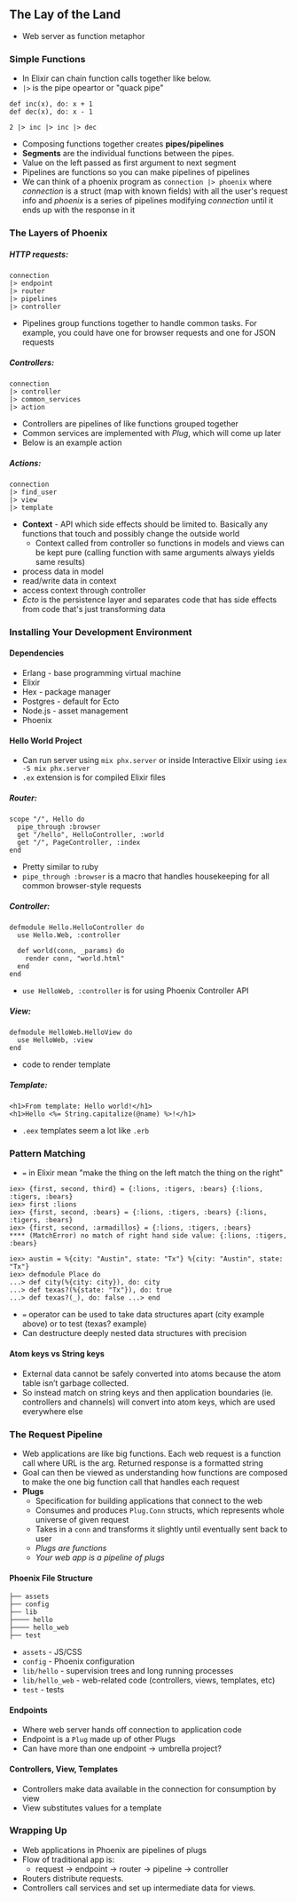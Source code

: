## The Lay of the Land
- Web server as function metaphor
### Simple Functions
- In Elixir can chain function calls together like below. 
- `|>` is the pipe opeartor or "quack pipe"
```
def inc(x), do: x + 1
def dec(x), do: x - 1

2 |> inc |> inc |> dec
```
- Composing functions together creates  **pipes/pipelines**
- **Segments** are the individual functions between the pipes. 
- Value on the left passed as first argument to next segment
- Pipelines are functions so you can make pipelines of pipelines
- We can think of a phoenix program as `connection |> phoenix` where *connection* is a struct (map with known fields) with all the user's request info and *phoenix* is a series of pipelines modifying *connection* until it ends up with the response in it 

### The Layers of Phoenix

##### HTTP requests:
```
connection
|> endpoint
|> router
|> pipelines
|> controller
```
- Pipelines group functions together to handle common tasks. For example, you could have one for browser requests and one for JSON requests

##### Controllers:
```
connection
|> controller
|> common_services
|> action
```
- Controllers are pipelines of like functions grouped together
- Common services are implemented with *Plug*, which will come up later
- Below is an example action

##### Actions:
```
connection
|> find_user
|> view
|> template
```
- **Context** - API which side effects should be limited to. Basically any functions that touch and possibly change the outside world
  - Context called from controller so functions in models and views can be kept pure (calling function with same arguments always yields same results)
- process data in model
- read/write data in context
- access context through controller
- *Ecto* is the persistence layer and separates code that has side effects from code that's just transforming data

### Installing Your Development Environment
#### Dependencies
- Erlang - base programming virtual machine
- Elixir
- Hex - package manager
- Postgres - default for Ecto
- Node.js - asset management
- Phoenix

#### Hello World Project
- Can run server using `mix phx.server` or inside Interactive Elixir using `iex -S mix phx.server`
- `.ex` extension is for compiled Elixir files
##### Router:
```
scope "/", Hello do
  pipe_through :browser
  get "/hello", HelloController, :world
  get "/", PageController, :index
end
```
- Pretty similar to ruby
- `pipe_through :browser` is a macro that handles housekeeping for all common browser-style requests

##### Controller:
```
defmodule Hello.HelloController do
  use Hello.Web, :controller

  def world(conn, _params) do
    render conn, "world.html"
  end
end
```
- `use HelloWeb, :controller` is for using Phoenix Controller API

##### View:
```
defmodule HelloWeb.HelloView do
  use HelloWeb, :view
end
```
- code to render template

##### Template:
```
<h1>From template: Hello world!</h1>
<h1>Hello <%= String.capitalize(@name) %>!</h1>
```
- `.eex` templates seem a lot like `.erb`

### Pattern Matching
- `=` in Elixir mean "make the thing on the left match the thing on the right"
```
iex> {first, second, third} = {:lions, :tigers, :bears} {:lions, :tigers, :bears}
iex> first :lions
iex> {first, second, :bears} = {:lions, :tigers, :bears} {:lions, :tigers, :bears}
iex> {first, second, :armadillos} = {:lions, :tigers, :bears}
**** (MatchError) no match of right hand side value: {:lions, :tigers, :bears}

iex> austin = %{city: "Austin", state: "Tx"} %{city: "Austin", state: "Tx"}
iex> defmodule Place do
...> def city(%{city: city}), do: city
...> def texas?(%{state: "Tx"}), do: true
...> def texas?(_), do: false ...> end
```
- `=` operator can be used to take data structures apart (city example above) or to test (texas? example)
- Can destructure deeply nested data structures with precision

#### Atom keys vs String keys
- External data cannot be safely converted into atoms because the atom table isn’t garbage collected.
- So instead match on string keys and then application boundaries (ie. controllers and channels) will convert into atom keys, which are used everywhere else

### The Request Pipeline
- Web applications are like big functions. Each web request is a function call where URL is the arg. Returned response is a formatted string
- Goal can then be viewed as understanding how functions are composed to make the one big function call that handles each request
- **Plugs**
  - Specification for building applications that connect to the web
  - Consumes and produces `Plug.Conn` structs, which represents whole universe of given request
  - Takes in a `conn` and transforms it slightly until eventually sent back to user
  - *Plugs are functions*
  - *Your web app is a pipeline of plugs*

#### Phoenix File Structure
```
├── assets
├── config
├── lib
├──── hello
├──── hello_web
├── test
```
- `assets` - JS/CSS
- `config` - Phoenix configuration
- `lib/hello` - supervision trees and long running processes
- `lib/hello_web` - web-related code (controllers, views, templates, etc)
- `test` - tests

#### Endpoints
- Where web server hands off connection to application code
- Endpoint is a `Plug` made up of other Plugs
- Can have more than one endpoint -> umbrella project?

#### Controllers, View, Templates
- Controllers make data available in the connection for consumption by view
- View substitutes values for a template

### Wrapping Up
- Web applications in Phoenix are pipelines of plugs
- Flow of traditional app is:
  - request -> endpoint -> router -> pipeline -> controller
- Routers distribute requests.
- Controllers call services and set up intermediate data for views.
